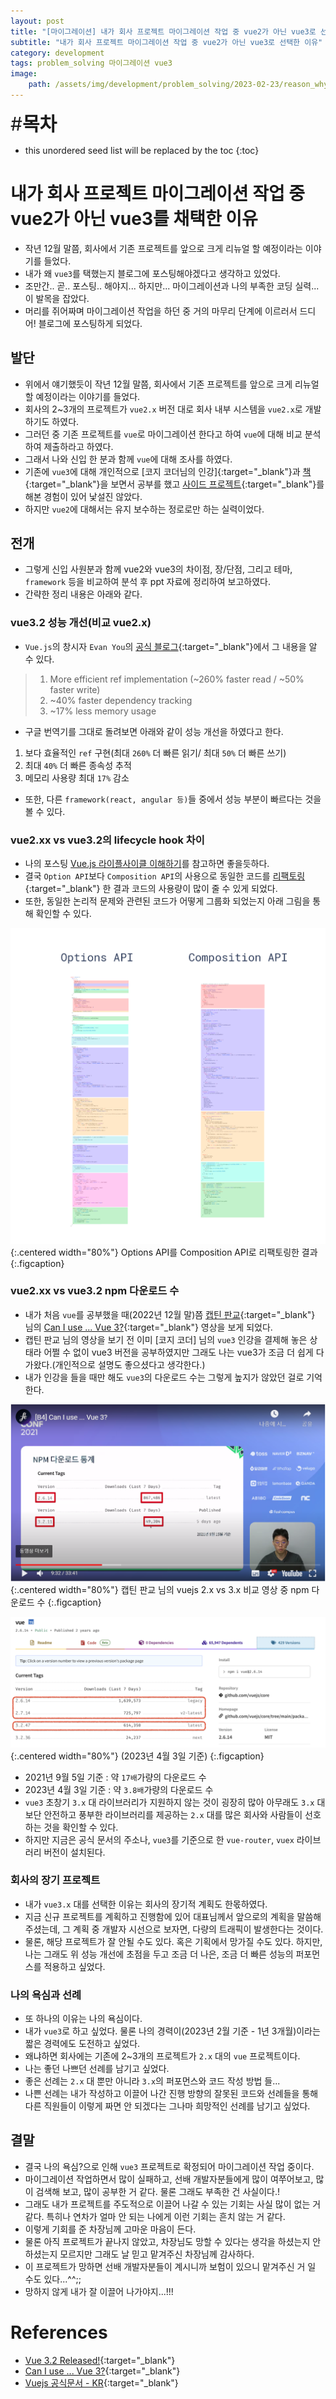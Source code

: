 ```yaml
---
layout: post
title: "[마이그레이션] 내가 회사 프로젝트 마이그레이션 작업 중 vue2가 아닌 vue3로 선택한 이유"
subtitle: "내가 회사 프로젝트 마이그레이션 작업 중 vue2가 아닌 vue3로 선택한 이유"
category: development
tags: problem_solving 마이그레이션 vue3
image:
    path: /assets/img/development/problem_solving/2023-02-23/reason_why_i_chose_vue3_cover.png
---
```


<span style="font-size:30px;">\#**목차**</span>
* this unordered seed list will be replaced by the toc
{:toc}

# 내가 회사 프로젝트 마이그레이션 작업 중 vue2가 아닌 vue3를 채택한 이유
- 작년 12월 말쯤, 회사에서 기존 프로젝트를 앞으로 크게 리뉴얼 할 예정이라는 이야기를 들었다.
- 내가 왜 `vue3`를 택했는지 블로그에 포스팅해야겠다고 생각하고 있었다.
- 조만간.. 곧.. 포스팅.. 해야지... 하지만... 마이그레이션과 나의 부족한 코딩 실력...이 발목을 잡았다.
- 머리를 쥐어짜며 마이그레이션 작업을 하던 중 거의 마무리 단계에 이르러서 드디어! 블로그에 포스팅하게 되었다.

## 발단
- 위에서 얘기했듯이 작년 12월 말쯤, 회사에서 기존 프로젝트를 앞으로 크게 리뉴얼 할 예정이라는 이야기를 들었다.
- 회사의 2~3개의 프로젝트가 `vue2.x` 버전 대로 회사 내부 시스템을 `vue2.x`로 개발하기도 하였다.
- 그러던 중 기존 프로젝트를 `vue`로 마이그레이션 한다고 하여 `vue`에 대해 비교 분석하여 제출하라고 하였다.
- 그래서 나와 신입 한 분과 함께 `vue`에 대해 조사를 하였다.
- 기존에 `vue3`에 대해 개인적으로 [코지 코더님의 인강]{:target="_blank"}과 [책]{:target="_blank"}을 보면서 공부를 했고 [사이드 프로젝트]{:target="_blank"}를 해본 경험이 있어 낯설진 않았다.
- 하지만 `vue2`에 대해서는 유지 보수하는 정로로만 하는 실력이었다.

## 전개
- 그렇게 신입 사원분과 함께 vue2와 vue3의 차이점, 장/단점, 그리고 테마, `framework` 등을 비교하여 분석 후 ppt 자료에 정리하여 보고하였다.
- 간략한 정리 내용은 아래와 같다.

### vue3.2 성능 개선(비교 vue2.x)
- `Vue.js`의 창시자 `Evan You`의 [공식 블로그]{:target="_blank"}에서 그 내용을 알 수 있다.
> 1. More efficient ref implementation (~260% faster read / ~50% faster write)
> 2. ~40% faster dependency tracking
> 3. ~17% less memory usage

- 구글 번역기를 그대로 돌려보면 아래와 같이 성능 개선을 하였다고 한다.
1. 보다 효율적인 `ref` 구현(최대 `260%` 더 빠른 읽기/ 최대 `50%` 더 빠른 쓰기)
2. 최대 `40%` 더 빠른 종속성 추적
3. 메모리 사용량 최대 `17%` 감소

- 또한, 다른 `framework(react, angular 등)`들 중에서 성능 부분이 빠르다는 것을 볼 수 있다.

### vue2.xx vs vue3.2의 lifecycle hook 차이
- 나의 포스팅 [Vue.js 라이플사이클 이해하기]를 참고하면 좋을듯하다.
- 결국 `Option API`보다 `Composition API`의 사용으로 동일한 코드를 [리팩토링]{:target="_blank"} 한 결과 코드의 사용량이 많이 줄 수 있게 되었다.
- 또한, 동일한 논리적 문제와 관련된 코드가 어떻게 그룹화 되었는지 아래 그림을 통해 확인할 수 있다.

![](/assets/img/development/problem_solving/2023-02-23/options-vs-composition-api.png){:.centered width="80%"}
Options API를 Composition API로 리팩토링한 결과
{:.figcaption}

### vue2.xx vs vue3.2 npm 다운로드 수
- 내가 처음 `vue`를 공부했을 때(2022년 12월 말)쯤 [캡틴 판교]{:target="_blank"}  님의 [Can I use ... Vue 3?]{:target="_blank"} 영상을 보게 되었다.
- 캡틴 판교 님의 영상을 보기 전 이미 [코지 코더] 님의 `vue3` 인강을 결제해 놓은 상태라 어쩔 수 없이 vue3 버전을 공부하였지만 그래도 나는 vue3가 조금 더 쉽게 다가왔다.(개인적으로 설명도 좋으셨다고 생각한다.)
- 내가 인강을 들을 때만 해도 `vue3`의 다운로드 수는 그렇게 높지가 않았던 걸로 기억한다.

![](/assets/img/development/problem_solving/2023-02-23/npm-vue_before.png){:.centered width="80%"}
캡틴 판교 님의 vuejs 2.x vs 3.x 비교 영상 중 npm 다운로드 수
{:.figcaption}

![](/assets/img/development/problem_solving/2023-02-23/npm-vue.png){:.centered width="80%"}
(2023년 4월 3일 기준)
{:.figcaption}

- 2021년 9월 5일 기준 : 약 `17배`가량의 다운로드 수
- 2023년 4월 3일 기준 : 약 `3.8배`가량의 다운로드 수
- `vue3` 초창기 `3.x` 대 라이브러리가 지원하지 않는 것이 굉장히 많아 아무래도 `3.x` 대보단 안전하고 풍부한 라이브러리를 제공하는 `2.x` 대를 많은 회사와 사람들이 선호하는 것을 확인할 수 있다.
- 하지만 지금은 공식 문서의 주소나, `vue3`를 기준으로 한 `vue-router`, `vuex` 라이브러리 버전이 설치된다.

### 회사의 장기 프로젝트
- 내가 `vue3.x` 대를 선택한 이유는 회사의 장기적 계획도 한몫하였다.
- 지금 신규 프로젝트를 계획하고 진행함에 있어 대표님께서 앞으로의 계획을 말씀해 주셨는데, 그 계획 중 개발자 시선으로 보자면, 다량의 트래픽이 발생한다는 것이다.
- 물론, 해당 프로젝트가 잘 안될 수도 있다. 혹은 기획에서 망가질 수도 있다. 하지만, 나는 그래도 위 성능 개선에 초점을 두고 조금 더 나은, 조금 더 빠른 성능의 퍼포먼스를 적용하고 싶었다.

### 나의 욕심과 선례
- 또 하나의 이유는 나의 욕심이다.
- 내가 `vue3`로 하고 싶었다. 물론 나의 경력이(2023년 2월 기준 - 1년 3개월)이라는 짧은 경력에도 도전하고 싶었다.
- 왜냐하면 회사에는 기존에 2~3개의 프로젝트가 `2.x` 대의 `vue` 프로젝트이다.
- 나는 좋던 나쁘던 선례를 남기고 싶었다.
- 좋은 선례는 `2.x` 대 뿐만 아니라 `3.x`의 퍼포먼스와 코드 작성 방법 들...
- 나쁜 선례는 내가 작성하고 이끌어 나간 진행 방향의 잘못된 코드와 선례들을 통해 다른 직원들이 이렇게 짜면 안 되겠다는 그나마 희망적인 선례를 남기고 싶었다.

## 결말
- 결국 나의 욕심?으로 인해 `vue3` 프로젝트로 확정되어 마이그레이션 작업 중이다.
- 마이그레이션 작업하면서 많이 실패하고, 선배 개발자분들에게 많이 여쭈어보고, 많이 검색해 보고, 많이 공부한 거 같다. 물론 그래도 부족한 건 사실이다.!
- 그래도 내가 프로젝트를 주도적으로 이끌어 나갈 수 있는 기회는 사실 많이 없는 거 같다. 특히나 연차가 얼마 안 되는 나에게 이런 기회는 흔치 않는 거 같다.
- 이렇게 기회를 준 차장님께 고마운 마음이 든다.
- 물론 아직 프로젝트가 끝나지 않았고, 차장님도 망할 수 있다는 생각을 하셨는지 안 하셨는지 모르지만 그래도 날 믿고 맡겨주신 차장님께 감사하다.
- 이 프로젝트가 망하면 선배 개발자분들이 계시니까 보험이 있으니 맡겨주신 거 일 수도 있다...^^;;
- 망하지 않게 내가 잘 이끌어 나가야지...!!!


# References
- [Vue 3.2 Released!](https://blog.vuejs.org/posts/vue-3.2){:target="_blank"}
- [Can I use ... Vue 3?](https://youtu.be/Z0OG00YQeMg){:target="_blank"}
- [Vuejs 공식문서 - KR](https://v3-docs.vuejs-korea.org/){:target="_blank"}


<!-- Links -->
[코지코더님의 인강]: https://kossiecoder.thinkific.com/
[책]: https://product.kyobobook.co.kr/detail/S000001916802
[사이드 프로젝트]: https://thisiswoo.vercel.app/projects
[공식 블로그]: https://blog.vuejs.org/posts/vue-3.2
[Vue.js 라이플사이클 이해하기]: ../client/2022-12-22-vue-lifecycle.md
[리팩토링]: https://v3-docs.vuejs-korea.org/guide/extras/composition-api-faq.html#more-flexible-code-organization
[캡틴 판교]: https://joshua1988.github.io/
[Can I use ... Vue 3?]: https://youtu.be/Z0OG00YQeMg
[코지코더]: https://kossiecoder.thinkific.com/
